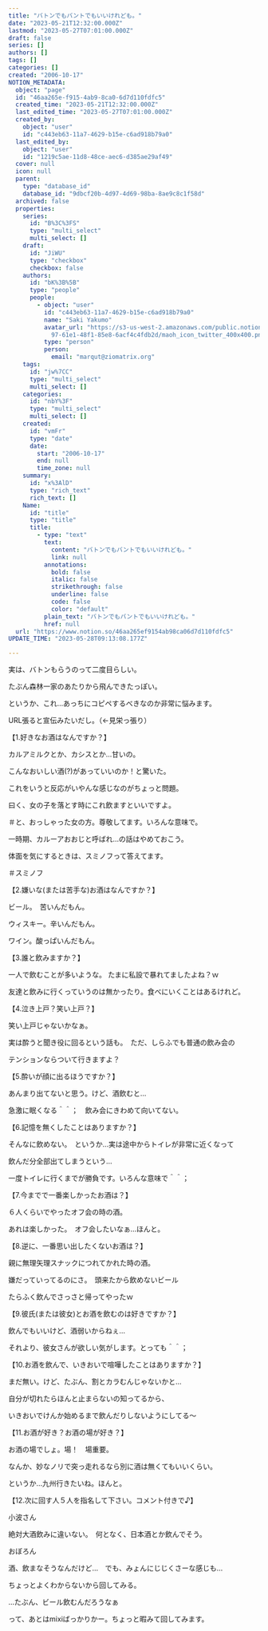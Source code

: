 ```yaml
---
title: "バトンでもバントでもいいけれども。"
date: "2023-05-21T12:32:00.000Z"
lastmod: "2023-05-27T07:01:00.000Z"
draft: false
series: []
authors: []
tags: []
categories: []
created: "2006-10-17"
NOTION_METADATA:
  object: "page"
  id: "46aa265e-f915-4ab9-8ca0-6d7d110fdfc5"
  created_time: "2023-05-21T12:32:00.000Z"
  last_edited_time: "2023-05-27T07:01:00.000Z"
  created_by:
    object: "user"
    id: "c443eb63-11a7-4629-b15e-c6ad918b79a0"
  last_edited_by:
    object: "user"
    id: "1219c5ae-11d8-48ce-aec6-d385ae29af49"
  cover: null
  icon: null
  parent:
    type: "database_id"
    database_id: "9dbcf20b-4d97-4d69-98ba-8ae9c8c1f58d"
  archived: false
  properties:
    series:
      id: "B%3C%3FS"
      type: "multi_select"
      multi_select: []
    draft:
      id: "JiWU"
      type: "checkbox"
      checkbox: false
    authors:
      id: "bK%3B%5B"
      type: "people"
      people:
        - object: "user"
          id: "c443eb63-11a7-4629-b15e-c6ad918b79a0"
          name: "Saki Yakumo"
          avatar_url: "https://s3-us-west-2.amazonaws.com/public.notion-static.com/3ad1c4\
            97-61e1-48f1-85e8-6acf4c4fdb2d/maoh_icon_twitter_400x400.png"
          type: "person"
          person:
            email: "marqut@ziomatrix.org"
    tags:
      id: "jw%7CC"
      type: "multi_select"
      multi_select: []
    categories:
      id: "nbY%3F"
      type: "multi_select"
      multi_select: []
    created:
      id: "vmFr"
      type: "date"
      date:
        start: "2006-10-17"
        end: null
        time_zone: null
    summary:
      id: "x%3AlD"
      type: "rich_text"
      rich_text: []
    Name:
      id: "title"
      type: "title"
      title:
        - type: "text"
          text:
            content: "バトンでもバントでもいいけれども。"
            link: null
          annotations:
            bold: false
            italic: false
            strikethrough: false
            underline: false
            code: false
            color: "default"
          plain_text: "バトンでもバントでもいいけれども。"
          href: null
  url: "https://www.notion.so/46aa265ef9154ab98ca06d7d110fdfc5"
UPDATE_TIME: "2023-05-28T09:13:08.177Z"

---
```

<link rel="stylesheet" href="https://cdn.jsdelivr.net/npm/katex@0.16.2/dist/katex.min.css" integrity="sha384-bYdxxUwYipFNohQlHt0bjN/LCpueqWz13HufFEV1SUatKs1cm4L6fFgCi1jT643X" crossorigin="anonymous">


実は、バトンもらうのって二度目らしい。


たぶん森林一家のあたりから飛んできたっぽい。


というか、これ…あっちにコピペするべきなのか非常に悩みます。


URL張ると宣伝みたいだし。（←見栄っ張り）


【1.好きなお酒はなんですか？】


カルアミルクとか、カシスとか…甘いの。


こんなおいしい酒(?)があっていいのか！と驚いた。


これをいうと反応がいやんな感じなのがちょっと問題。


曰く、女の子を落とす時にこれ飲ますといいですよ。


＃と、おっしゃった女の方。尊敬してます。いろんな意味で。


一時期、カルーアおおじと呼ばれ…の話はやめておこう。


体面を気にするときは、スミノフって答えてます。


＃スミノフ


【2.嫌いな(または苦手な)お酒はなんですか？】


ビール。　苦いんだもん。


ウィスキー。辛いんだもん。


ワイン。酸っぱいんだもん。


【3.誰と飲みますか？】


一人で飲むことが多いような。 たまに私設で暴れてましたよね？ｗ


友達と飲みに行くっていうのは無かったり。食べにいくことはあるけれど。


【4.泣き上戸？笑い上戸？】


笑い上戸じゃないかなぁ。


実は酔うと聞き役に回るという話も。　ただ、しらふでも普通の飲み会の


テンションならついて行きますよ？


【5.酔いが顔に出るほうですか？】


あんまり出てないと思う。けど、酒飲むと…


急激に眠くなる＾＾；　飲み会にきわめて向いてない。


【6.記憶を無くしたことはありますか？】


そんなに飲めない。　というか…実は途中からトイレが非常に近くなって


飲んだ分全部出てしまうという…


一度トイレに行くまでが勝負です。いろんな意味で＾＾；


【7.今までで一番楽しかったお酒は？】


６人くらいでやったオフ会の時の酒。


あれは楽しかった。　オフ会したいなぁ…ほんと。


【8.逆に、一番思い出したくないお酒は？】


親に無理矢理スナックにつれてかれた時の酒。


嫌だっていってるのにさ。　頭来たから飲めないビール


たらふく飲んでさっさと帰ってやったｗ


【9.彼氏(または彼女)とお酒を飲むのは好きですか？】


飲んでもいいけど、酒弱いからねぇ…


それより、彼女さんが欲しい気がします。とっても＾＾；


【10.お酒を飲んで、いきおいで喧嘩したことはありますか？】


まだ無い。けど、たぶん、割とカラむんじゃないかと…


自分が切れたらほんと止まらないの知ってるから、


いきおいでけんか始めるまで飲んだりしないようにしてる～


【11.お酒が好き？お酒の場が好き？】


お酒の場でしょ。場！　場重要。


なんか、妙なノリで突っ走れるなら別に酒は無くてもいいくらい。


というか…九州行きたいね。ほんと。


【12.次に回す人５人を指名して下さい。コメント付きで♪】


小波さん


絶対大酒飲みに違いない。　何となく、日本酒とか飲んでそう。


おぼろん


酒、飲まなそうなんだけど…　でも、みょんにじじくさーな感じも…


ちょっとよくわからないから回してみる。


…たぶん、ビール飲むんだろうなぁ


って、あとはmixiばっかりかー。ちょっと暇みて回してみます。

